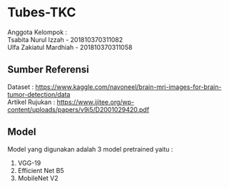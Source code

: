 # Tubes-TKC
Anggota Kelompok : <br />
Tsabita Nurul Izzah - 201810370311082 <br />
Ulfa Zakiatul Mardhiah - 201810370311058 <br/>
## Sumber Referensi <br />
Dataset           : https://www.kaggle.com/navoneel/brain-mri-images-for-brain-tumor-detection/data  <br />
Artikel Rujukan   : https://www.ijitee.org/wp-content/uploads/papers/v9i5/D2001029420.pdf <br />
## Model <br />
Model yang digunakan adalah 3 model pretrained yaitu : <br />
1. VGG-19
2. Efficient Net B5
3. MobileNet V2
